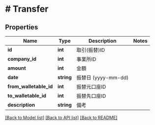 # # Transfer

## Properties

Name | Type | Description | Notes
------------ | ------------- | ------------- | -------------
**id** | **int** | 取引(振替)ID | 
**company_id** | **int** | 事業所ID | 
**amount** | **int** | 金額 | 
**date** | **string** | 振替日 (yyyy-mm-dd) | 
**from_walletable_id** | **int** | 振替元口座ID | 
**to_walletable_id** | **int** | 振替先口座ID | 
**description** | **string** | 備考 | 

[[Back to Model list]](../../README.md#documentation-for-models) [[Back to API list]](../../README.md#documentation-for-api-endpoints) [[Back to README]](../../README.md)


